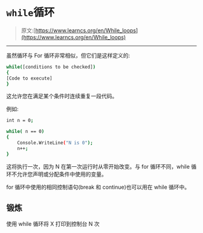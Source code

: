 # `while`循环

> 原文:[https://www.learncs.org/en/While_loops](https://www.learncs.org/en/While_loops)

* * *

虽然循环与 For 循环非常相似，但它们是这样定义的:

```sh
while([conditions to be checked])
{
[Code to execute]
} 
```

这允许您在满足某个条件时连续重复一段代码。

例如:

```sh
int n = 0;

while( n == 0)
{
    Console.WriteLine("N is 0");
    n++;
} 
```

这将执行一次，因为 N 在第一次运行时从零开始改变。与 for 循环不同，while 循环不允许您声明或分配条件中使用的变量。

for 循环中使用的相同控制语句(break 和 continue)也可以用在 while 循环中。

## 锻炼

使用 while 循环将 X 打印到控制台 N 次